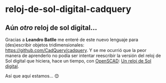 # reloj-de-sol-digital-cadquery

## Aún *otro* reloj de sol digital...

Gracias a **Leandro Batlle** me enteré de este nuevo lenguaje para (des)escribir objetos tridimensionales: <https://github.com/CadQuery/cadquery>. Y se me ocurrió que la peor manera de aprenderlo no podía ser intentar reescribir la versión del reloj de Sol digital que hiciera, hace un tiempo, con [OpenSCAD](https://openscad.org/): [Un reloj de Sol digital](https://github.com/lopezsolerluis/reloj-de-sol-digital).

Así que aquí estamos... 😊
